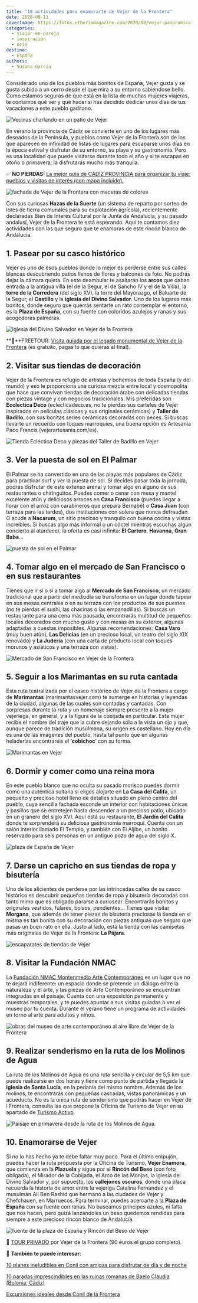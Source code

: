 ```yaml
---
title: "10 actividades para enamorarte de Vejer de la Frontera"
date: 2020-08-11
coverImage: https://fotos.etheriamagazine.com/2020/08/vejer-panoramica.jpg
categories: 
  - viajar-en-pareja
  - inspiración
  - ocio
destino: 
  - España
authors: 
  - Susana García
---
```


Considerado uno de los pueblos más bonitos de España, Vejer gusta y se gusta subido a un 
cerro desde el que mira a su entorno sabiéndose bello. Como estamos seguras de que está 
en la lista de muchas mujeres viajeras, te contamos qué ver y qué hacer si has decidido 
dedicar unos días de tus vacaciones a este pueblo gaditano. 

![Vecinas charlando en un patio de Vejer](https://fotos.etheriamagazine.com/2020/08/vejer-rincon-juana-la-nieve.jpg "Vecinas charlando en un patio de Vejer. © SG")

En verano la provincia de Cádiz se convierte en uno de los lugares más deseados de la 
Península, y pueblos como Vejer de la Frontera son de los que aparecen en infinidad de 
listas de lugares para escaparse unos días en la época estival y disfrutar de su 
entorno, su playa y su gastronomía. Pero es una localidad que puede visitarse durante 
todo el año y si te escapas en otoño o primavera, la disfrutarás mucho más tranquila. 

✅ **NO PIERDAS:** [La mejor guía de CÁDIZ PROVINCIA para organizar tu viaje: pueblos y 
visitas de interés (con mapa 
incluido).](https://etheriamagazine.com/2023/03/06/pueblos-que-ver-en-cadiz/) 

![fachada de Vejer de la Frontera con macetas de colores](https://fotos.etheriamagazine.com/2020/08/vejer-macetas.jpg "Fachada vejeriega. © SG")

Con sus curiosas **Hazas de la Suerte** (un sistema de reparto por sorteo de lotes de 
tierra comunales para su explotación agrícola), recientemente declaradas Bien de Interés 
Cultural por la Junta de Andalucía, y su pasado andalusí, Vejer de la Frontera te está 
esperando. Aquí te contamos diez actividades con las que seguro que te enamoras de este 
rincón blanco de Andalucía. 

## 1\. Pasear por su casco histórico

Vejer es uno de esos pueblos donde lo mejor es perderse entre sus calles blancas 
descubriendo patios llenos de flores y balcones de foto. No podrás dejar la cámara 
quieta. En este deambular te asaltarán los **arcos** que daban entrada a la antigua 
villa (el de la Segur, el de Sancho IV y el de la Villa), la **torre de la Corredera** 
(del siglo XV), la torre del Mayorazgo, el Baluarte de la Segur, el **Castillo** y la 
**iglesia del Divino Salvador**. Uno de los lugares más bonitos, donde seguro que 
querrás sentarte un rato contemplar el entorno, es la **Plaza de España**, con su fuente 
con coloridos azulejos y ranas y sus acogedoras palmeras. 

![Iglesia del Divino Salvador en Vejer de la Frontera](https://fotos.etheriamagazine.com/2020/08/vejer-iglesia-divino-salvador-1.jpg "Iglesia del Divino Salvador. © SG")

**📍**FREETOUR: [Visita guiada por el legado monumental de Vejer de la 
Frontera](https://www.civitatis.com/es/vejer-de-la-frontera/free-tour-vejer-frontera/?aid=10211) 
(es gratuito, pagas lo que quieras al final). 

## 2\. Visitar sus tiendas de decoración

Vejer de la Frontera es refugio de artistas y bohemios de toda España (y del mundo) y 
eso le proporciona una curiosa mezcla entre local y cosmopolita que hace que convivan 
tiendas de decoración árabe con delicadas tiendas con piezas vintage y con negocios 
tradicionales. Mis preferidas son **Ecclectica Deco** (eclecticadeco.es, no te pierdas 
sus carteles de Vejer inspirados en películas clásicas y sus originales cerámicas) y 
**Taller de Badillo**, con sus bonitas series cerámicas decoradas con peces. Si buscas 
llevarte un recuerdo con toques marroquíes, una buena opción es Artesanía Paco Francis 
(vejerartesania.com/es). 

![Tienda Ecléctica Deco y piezas del Taller de Badillo en Vejer](https://fotos.etheriamagazine.com/2020/08/vejer-tiendas-decoracion.jpg "Tienda Ecléctica Deco y piezas del Taller de Badillo. © SG")

## 3\. Ver la puesta de sol en El Palmar

El Palmar se ha convertido en una de las playas más populares de Cádiz para practicar 
surf y ver la puesta de sol. Si decides pasar toda la jornada, podrás disfrutar de este 
extenso arenal y tomar algo en alguno de sus restaurantes o chiringuitos. Puedes comer o 
cenar con mesa y mantel excelente atún y deliciosos arroces en **Casa Francisco** 
(puedes llegar a llorar con el arroz con carabineros que prepara Bernabé) o **Casa 
Juan** (con terraza para las tardes), dos instituciones con solera que nunca defraudan. 
O acude a **Nacarum**, un sitio precioso y tranquilo con buena cocina y vistas 
increíbles. Si buscas algo más informal o un cóctel mientras escuchas algún concierto al 
atardecer, la oferta es casi infinita: **El Cartero**, **Havanna**, **Gran Baba**… 

![puesta de sol en el Palmar](https://fotos.etheriamagazine.com/2020/08/vejer-el-palmar.jpg "Luces tras la caída del sol en El Palmar. © SG")

## 4\. Tomar algo en el mercado de San Francisco o en sus restaurantes

Tienes que ir sí o sí a tomar algo al **Mercado de San Francisco**, un mercado 
tradicional que a partir del mediodía se transforma en un lugar donde tapear en sus 
mesas centrales o en su terraza con los productos de sus puestos (no te pierdas el 
sushi, las chacinas o las empanadillas). Si buscas un restaurante para una cena más 
pausada, encontrarás multitud de pequeños locales decorados con mucho gusto y con mesas 
en su exterior, algunas adaptadas a cuestas imposibles. Algunas recomendaciones: **Casa 
Varo** (muy buen atún), **Las Delicias** (en un precioso local, un teatro del siglo XIX 
renovado) y **La Judería** (con una carta de producto local con toques morunos y 
asiáticos y una terraza con vistas). 

![Mercado de San Francisco en Vejer de la Frontera](https://fotos.etheriamagazine.com/2020/08/vejer-gastronomia-mercado-san-francisco.jpg "Mercado de San Francisco. © SG")

## 5\. Seguir a los Marimantas en su ruta cantada

Esta ruta teatralizada por el casco histórico de Vejer de la Frontera a cargo de 
**Marimantas** (marimantasvejer.com) te sumerge en historias y leyendas de la ciudad, 
algunas de las cuales son contadas y cantadas. Con sorpresas durante la ruta y un 
homenaje siempre presente a la mujer vejeriega, en general, y a la figura de la cobijada 
en particular. Esta mujer recibe el nombre del traje que la cubre dejando sólo a la 
vista un ojo y que, aunque parece de tradición musulmana, su origen es castellano. Hoy 
en día es una de las imágenes del pueblo, hasta tal punto que en algunas heladerías 
encontraréis el ‘**cobichoc**’ con su forma. 

![Marimantas en Vejer](https://fotos.etheriamagazine.com/2020/08/vejer-marimantas.jpg "Escenas de la ruta 'La noche más oscura' con Marimantas. © SG")

## 6\. Dormir y comer como una reina mora

En este pueblo blanco que no oculta su pasado morisco puedes dormir como una auténtica 
sultana si eliges alojarte en **La Casa del Califa**, un pequeño y precioso hotel lleno 
de detalles situado en pleno centro del pueblo, cuya sencilla fachada esconde un 
interior con habitaciones únicas y pasillos que se entretejen hasta descender a un 
precioso patio, ubicado en un granero del siglo XVI. Aquí está su restaurante, **El 
Jardín del Califa** donde te sorprenderá su deliciosa gastronomía marroquí. Cuenta con 
un salón interior llamado El Templo, y también con El Aljibe, un bonito reservado para 
seis personas en un antiguo pozo de agua del siglo X. 

![plaza de España de Vejer](https://fotos.etheriamagazine.com/2020/08/vejer-jardin-casa-califa.jpg "La Casa del Califa está en la animada Plaza de España. © SG")

## 7\. Darse un capricho en sus tiendas de ropa y bisutería

Uno de los alicientes de perderse por las intrincadas calles de su casco histórico es 
descubrir pequeñas tiendas de ropa y bisutería decoradas con tanto mimo que es obligado 
pararse a curiosear. Encontrarás bonitos y originales vestidos, fulares, bolsos, 
pendientes... Tienes que visitar **Morgana**, que además de tener piezas de bisutería 
preciosas la tienda en sí misma es tan bonita con su decoración con piezas antiguas que 
seguro que pasas un buen rato en ella. Justo al lado, está la tienda con las camisetas 
más originales de Vejer de la Frontera: **La Pájara**. 

![escaparates de tiendas de Vejer](https://fotos.etheriamagazine.com/2020/08/vejer-tiendas-centro.jpg "Querrás pararte en todas las tiendas de moda y complementos de Vejer. © SG")

## 8\. Visitar la Fundación NMAC

La [Fundación NMAC Montenmedio Arte Contemporáneo](https://fundacionnmac.org/es/) [](https://fundacionnmac.org/es/)es 
un lugar que no te dejará indiferente: un espacio donde se pretende un diálogo entre la 
naturaleza y el arte, y las piezas de Arte Contemporáneo se encuentran integradas en el 
paisaje. Cuenta con una exposición permanente y muestras temporales, y te puedes apuntar 
a sus visitas guiadas o ver el museo por tu cuenta. Durante el verano tiene un programa 
de actividades en torno al arte para adultos y niños. 

![obras del museo de arte contemporáneo al aire libre de Vejer de la Frontera](https://fotos.etheriamagazine.com/2020/08/vejer-museo-montenmedio.jpg "Museo NMAC: obras 'Plansone Duty Free' de Pascale Marthine Tayou, 'Puente' de Shen Yuan y recepción. © SG")

## 9\. Realizar senderismo en la ruta de los Molinos de Agua

La ruta de los Molinos de Agua es una ruta sencilla y circular de 5,5 km que puede 
realizarse en dos horas y tiene como punto de partida y llegada la **iglesia de Santa 
Lucía**, en la pedanía del mismo nombre. Además de los molinos, te encontrarás con 
pequeñas cascadas, vistas panorámicas y un acueducto. No es la única ruta de senderismo 
que podrás hacer en Vejer de l Frontera, consulta las que propone la Oficina de Turismo 
de Vejer en su apartado de [Turismo 
Activo](https://turismovejer.es/index.php/turismo-activo-2/). 

![Paisaje en primavera desde la ruta de los Molinos de Agua.](https://fotos.etheriamagazine.com/2020/08/vejer-santa-lucia.jpg "Paisaje en primavera desde la ruta de los Molinos de Agua. © SG")

## 10\. Enamorarse de Vejer

Si no lo has hecho ya te debe faltar muy poco. Para el último empujón, puedes hacer la 
ruta propuesta por la Oficina de Turismo, **Vejer Enamora**, que comienza en la 
**Plazuela** y sigue por el **Rincón del Beso** (con foto obligada), el Mirador de la 
Cobijada, el Arco de las Monjas, la iglesia del Divino Salvador y, por supuesto, los 
**callejones oscuros**, donde una placa recuerda la historia de amor entre la vejeriga 
Catalina Fernández y el musulmán Ali Ben Rashid que hermanó a las ciudades de Vejer y 
Chefchauen, en Marruecos. Para terminar, puedes acercarte a la **Plaza de España** con 
su fuente con ranas. No buscamos príncipes azules, ni falta que nos hacen, pero quizá 
lanzándoles un beso quedemos rendidas para siempre a este precioso rincón blanco de 
Andalucía. 

![fuente de la plaza de España y Rincón del Beso de Vejer](https://fotos.etheriamagazine.com/2020/08/vejer-enamora.jpg "Seguro que si besas a un rana de la fuente de la Plaza de España te enamoras más aún de Vejer. Y de ahí, al Rincón del Beso. © SG")

📍 [TOUR 
PRIVADO](https://www.civitatis.com/es/vejer-de-la-frontera/tour-privado-vejer-frontera/?aid=10211) 
por Vejer de la Frontera (90 euros el grupo completo). 

📌 **También te puede interesar**: 

[10 planes ineludibles en Conil con amigas para disfrutar de día y de 
noche](https://etheriamagazine.com/2021/07/05/los-mejores-planes-en-conil-con-amigas/) 

[10 paradas imprescindibles en las ruinas romanas de Baelo Claudia (Bolonia, 
Cádiz)](https://etheriamagazine.com/2019/08/22/guia-que-ver-ruinas-romanas-baelo-claudia-playa-bolonia/) 

[](https://etheriamagazine.com/2020/07/06/viajes-por-espana-tarifa-con-amigas-aires-de-windsurf/)[Excursiones 
ideales desde Conil de la 
Frontera](https://etheriamagazine.com/2023/08/02/mejores-excursiones-desde-conil/)
